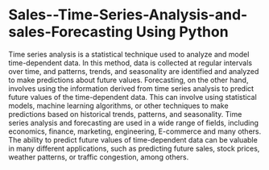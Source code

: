 # Sales--Time-Series-Analysis-and-sales-Forecasting Using Python
Time series analysis is a statistical technique used to analyze and model time-dependent data. In this method, data is collected at regular intervals over time, and patterns, trends, and seasonality are identified and analyzed to make predictions about future values.
Forecasting, on the other hand, involves using the information derived from time series analysis to predict future values of the time-dependent data. This can involve using statistical models, machine learning algorithms, or other techniques to make predictions based on historical trends, patterns, and seasonality.
Time series analysis and forecasting are used in a wide range of fields, including economics, finance, marketing, engineering, E-commerce and many others. The ability to predict future values of time-dependent data can be valuable in many different applications, such as predicting future sales, stock prices, weather patterns, or traffic congestion, among others.
